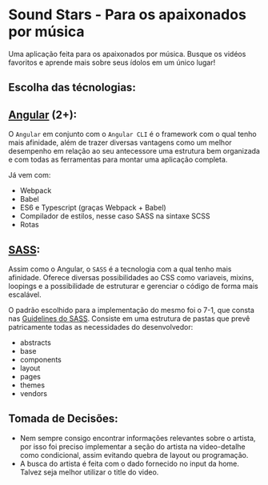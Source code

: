 # Sound Stars - Para os apaixonados por música

Uma aplicação feita para os apaixonados por música. Busque os vidéos favoritos e aprende mais sobre seus ídolos em um único lugar!

## Escolha das técnologias:

## [Angular](http://angular.io/) (2+):

O `Angular` em conjunto com o `Angular CLI` é o framework com o qual tenho mais afinidade, além de trazer diversas vantagens como um melhor desempenho em relação ao seu antecessore uma estrutura bem organizada e com todas as ferramentas para montar uma aplicação completa.

Já vem com:
* Webpack
* Babel
* ES6 e Typescript (graças Webpack + Babel)
* Compilador de estilos, nesse caso SASS na sintaxe SCSS
* Rotas

## [SASS](http://sass-lang.com/):

Assim como o Angular, o `SASS` é a tecnologia com a qual tenho mais afinidade. Oferece diversas possibilidades ao CSS como variaveis, mixins, loopings e a possibilidade de estruturar e gerenciar o código de forma mais escalável.

O padrão escolhido para a implementação do mesmo foi o 7-1, que consta nas [Guidelines do SASS](https://sass-guidelin.es/#the-7-1-pattern). Consiste em uma estrutura de pastas que prevê patricamente todas as necessidades do desenvolvedor:

* abstracts
* base
* components
* layout
* pages
* themes
* vendors

## Tomada de Decisões:
* Nem sempre consigo encontrar informações relevantes sobre o artista, por isso foi preciso implementar a seção do artista na video-detalhe como condicional, assim evitando quebra de layout ou programação.
* A busca do artista é feita com o dado fornecido no input da home. Talvez seja melhor utilizar o title do video.